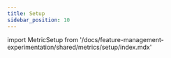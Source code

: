 ```yaml
---
title: Setup
sidebar_position: 10
---
```


import MetricSetup from '/docs/feature-management-experimentation/shared/metrics/setup/index.mdx'

<MetricSetup />